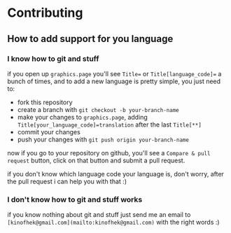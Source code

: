 # Contributing

## How to add support for you language

### I know how to git and stuff

if you open up `graphics.page` you'll see `Title=` or `Title[language_code]=` a bunch of times, and to add a new language is pretty simple, you just need to:

- fork this repository
- create a branch with `git checkout -b your-branch-name`
- make your changes to `graphics.page`, adding `Title[your_language_code]=translation` after the last `Title[**]`
- commit your changes
- push your changes with `git push origin your-branch-name`

now if you go to your repository on github, you'll see a `Compare & pull request` button, click on that button and submit a pull request.

if you don't know which language code your language is, don't worry, after the pull request i can help you with that :)

### I don't know how to git and stuff works

if you know nothing about git and stuff just send me an email to `[kinofhek@gmail.com](mailto:kinofhek@gmail.com)` with the right words :)
